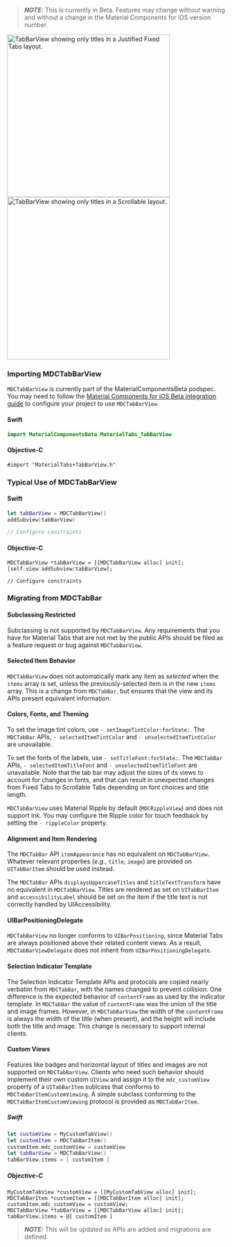 > **_NOTE:_** This is currently in Beta. Features may change without warning and without a change in the Material 
> Components for iOS version number.

<div class="article__asset article__asset--screenshot">
    <img src="docs/assets/tabbarview-defaults-Fixed-Justified.png" alt="TabBarView showing only titles in a Justified Fixed Tabs layout." width="375">
</div>
<div class="article__asset article__asset--screenshot">
    <img src="docs/assets/tabbarview-defaults-Scrollable-Leading.png" alt="TabBarView showing only titles in a Scrollable layout." width="375">
</div>


### Importing MDCTabBarView

`MDCTabBarView` is currently part of the MaterialComponentsBeta podspec. You
may need to follow the [Material Components for iOS Beta integration
guide](https://github.com/material-components/material-components-ios/blob/develop/contributing/beta_components.md)
to configure your project to use `MDCTabBarView`.

<!--<div class="material-code-render" markdown="1">-->
#### Swift

```swift
import MaterialComponentsBeta.MaterialTabs_TabBarView
```

#### Objective-C

```objc
#import "MaterialTabs+TabBarView.h"
```
<!--</div>-->

### Typical Use of MDCTabBarView

<!--<div class="material-code-render" markdown="1">-->
#### Swift

```swift
let tabBarView = MDCTabBarView()
addSubview(tabBarView)

// Configure constraints
```

#### Objective-C

```objc
MDCTabBarView *tabBarView = [[MDCTabBarView alloc] init];
[self.view addSubview:tabBarView];

// Configure constraints
```
<!--</div>-->

### Migrating from MDCTabBar

#### Subclassing Restricted

Subclassing is not supported by `MDCTabBarView`. Any requirements that you have
for Material Tabs that are not met by the public APIs should be filed as a
feature request or bug against `MDCTabBarView`.

#### Selected Item Behavior

`MDCTabBarView` does not automatically mark any item as *selected* when the
`items` array is set, unless the previously-selected item is in the new
`items` array.  This is a change from `MDCTabBar`, but ensures that the view
and its APIs present equivalent information.

#### Colors, Fonts, and Theming

To set the image tint colors, use `- setImageTintColor:forState:`. The
`MDCTabBar` APIs, `- selectedItemTintColor` and `- unselectedItemTintColor` are
unavailable. 

To set the fonts of the labels, use `- setTitleFont:forState:`.
The `MDCTabBar` APIs, `- selectedItemTitleFont` and `- unselectedItemTitleFont`
are unavailable. Note that the tab bar may adjust the sizes of its views to
account for changes in fonts, and that can result in unexpected changes from
Fixed Tabs to Scrollable Tabs depending on font choices and title length.

`MDCTabBarView` uses Material Ripple by default (`MDCRippleView`) and does not
support Ink. You may configure the Ripple color for touch feedback by setting
the `- rippleColor` property.

#### Alignment and Item Rendering

The `MDCTabBar` API `itemAppearance` has no equivalent on `MDCTabBarView`.
Whatever relevant properties (*e.g.*, `title`, `image`) are provided on `UITabBarItem`
should be used instead.

The `MDCTabBar` APIs `displaysUppercaseTitles` and `titleTextTransform` have no
equivalent in `MDCTabBarView`. Titles are rendered as set on `UITabBarItem` and
`accessibilityLabel` should be set on the item if the title text is not
correctly handled by UIAccessibility.

#### UIBarPositioningDelegate

`MDCTabBarView` no longer conforms to `UIBarPositioning`, since Material Tabs
are always positioned above their related content views. As a result,
`MDCTabBarViewDelegate` does not inherit from `UIBarPositioningDelegate`.

#### Selection Indicator Template

The Selection Indicator Template APIs and protocols are copied nearly verbatim
from `MDCTabBar`, with the names changed to prevent collision. One difference
is the expected behavior of `contentFrame` as used by the indicator template.
In `MDCTabBar` the value of `contentFrame` was the union of the title and image
frames. However, in `MDCTabBarView` the width of the `contentFrame` is always
the width of the title (when present), and the height will include both the
title and image. This change is necessary to support internal clients.

#### Custom Views

Features like badges and horizontal layout of titles and images are not
supported on `MDCTabBarView`. Clients who need such behavior should implement
their own custom `UIView` and assign it to the `mdc_customView` property of a
`UITabBarItem` sublcass that conforms to `MDCTabBarItemCustomViewing`. A simple
subclass conforming to the `MDCTabBarItemCustomViewing` protocol is provided as
`MDCTabBarItem`.

<!--<div class="material-code-render" markdown="1">-->

##### Swift

```swift
let customView = MyCustomTabView()
let customItem = MDCTabBarItem()
customItem.mdc_customView = customView
let tabBarView = MDCTabBarView()
tabBarView.items = [ customItem ]
```

##### Objective-C

```objc
MyCustomTabView *customView = [[MyCustomTabView alloc] init];
MDCTabBarItem *customItem = [[MDCTabBarItem alloc] init];
customItem.mdc_customView = customView;
MDCTabBarView *tabBarView = [[MDCTabBarView alloc] init];
tabBarView.items = @[ customItem ]
```
<!--</div>-->

> **_NOTE:_** This will be updated as APIs are added and migrations are defined.

